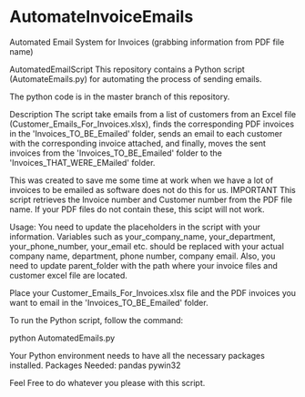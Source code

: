 # AutomateInvoiceEmails
Automated Email System for Invoices (grabbing information from PDF file name)

AutomatedEmailScript This repository contains a Python script (AutomateEmails.py) for automating the process of sending emails.

The python code is in the master branch of this repository.

Description The script take emails from a list of customers from an Excel file (Customer_Emails_For_Invoices.xlsx), finds the corresponding PDF invoices in the 'Invoices_TO_BE_Emailed' folder, sends an email to each customer with the corresponding invoice attached, and finally, moves the sent invoices from the 'Invoices_TO_BE_Emailed' folder to the 'Invoices_THAT_WERE_EMailed' folder.

This was created to save me some time at work when we have a lot of invoices to be emailed as software does not do this for us. IMPORTANT This script retrieves the Invoice number and Customer number from the PDF file name. If your PDF files do not contain these, this scipt will not work.

Usage: You need to update the placeholders in the script with your information. Variables such as your_company_name, your_department, your_phone_number, your_email etc. should be replaced with your actual company name, department, phone number, company email. Also, you need to update parent_folder with the path where your invoice files and customer excel file are located.

Place your Customer_Emails_For_Invoices.xlsx file and the PDF invoices you want to email in the 'Invoices_TO_BE_Emailed' folder.

To run the Python script, follow the command:

python AutomatedEmails.py

Your Python environment needs to have all the necessary packages installed. Packages Needed: pandas pywin32

Feel Free to do whatever you please with this script.
